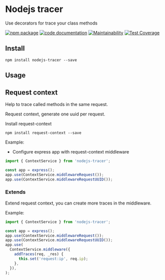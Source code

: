 # Nodejs tracer

Use decorators for trace your class methods

[![npm package](https://img.shields.io/npm/v/nodejs-tracer.svg)](https://www.npmjs.com/package/nodejs-tracer) [![code documentation](https://img.shields.io/badge/Code-documentation-blue.svg)](https://miguelsavignano.github.io/nodejs-tracer/globals.html)
[![Maintainability](https://api.codeclimate.com/v1/badges/8b4c8280e6801cce4ad6/maintainability)](https://codeclimate.com/github/MiguelSavignano/nodejs-tracer/maintainability)
[![Test Coverage](https://api.codeclimate.com/v1/badges/8b4c8280e6801cce4ad6/test_coverage)](https://api.codeclimate.com/v1/badges/8b4c8280e6801cce4ad6/test_coverage)

## Install

```
npm install nodejs-tracer --save
```

## Usage

## Request context

Help to trace called methods in the same request.

Request context, generate one uuid per request.

Install request-context

```
npm install request-context --save
```

Example:

- Configure express app with request-context middleware

```js
import { ContextService } from 'nodejs-tracer';

const app = express();
app.use(ContextService.middlewareRequest());
app.use(ContextService.middlewareRequestUUID());
```

### Extends

Extend request context, you can create more traces in the middleware.

Example:

```js
import { ContextService } from 'nodejs-tracer';

const app = express();
app.use(ContextService.middlewareRequest());
app.use(ContextService.middlewareRequestUUID());
app.use(
  ContextService.middleware({
    addTraces(req, _res) {
      this.set('request:ip', req.ip);
    },
  }),
);
```
